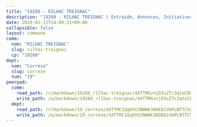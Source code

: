 ```yaml
---
title: "19260 - RILHAC TREIGNAC"
description: "19260 - RILHAC TREIGNAC | Entraide, Annonces, Initiatives"
date: 2020-01-11T14:09:21+09:00
collapsible: false
layout: commune
comm:
  nom: "RILHAC TREIGNAC"
  slug: rilhac-treignac
  cp: "19260"
dept:
  nom: "Corrèze"
  slug: correze
  num: "19"
peerpad:
  comm:
    read_path: /r/markdown/19260_rilhac-treignac/4XTTMGznjD3sZ7c3qtoCBVPUHJri4XpEG8d8w8BmamxiwknWN
    write_path: /w/markdown/19260_rilhac-treignac/4XTTMGznjD3sZ7c3qtoCBVPUHJri4XpEG8d8w8BmamxiwknWN-K3TgUAuG8B4WCC6Nz4CkgiTf6WNAeUQSfTWe4ahgCANyRMdgoZ5sZv9J6F9GBNSe8STKBRVo2FhGuBR1Mz9daopvjokncBCfshrBxTdr7orQp58nhD2mTYw2pcqXF76WMqdj3mX8
  dept:
    read_path: /r/markdown/19_correze/4XTTMC1QqUVUJNWWk36DEDiVmPLNTTCVay5E5gwEvpSf36VsS
    write_path: /w/markdown/19_correze/4XTTMC1QqUVUJNWWk36DEDiVmPLNTTCVay5E5gwEvpSf36VsS-K3TgUzu4fqyixiBZaA5Ejd2iCC9xJnV2MqYc8L2r22c4qVWWx9VnJmMAAFTQjLmwLDBGZ9pgHdAtPGZHV6pZb6y2bhgaqXFUJ1Fp1QgihzJpszTr9ow8JcXoeYzTUZfY7Rzzn9sS
---
```



